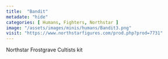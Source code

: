 ```yaml
---
title:  "Bandit"
metadate: "hide"
categories: [ Humans, Fighters, Northstar ]
image: "/assets/images/minis/humans/Bandit3.png"
visit: "https://www.northstarfigures.com/prod.php?prod=7731"
---
```

Northstar Frostgrave Cultists kit
